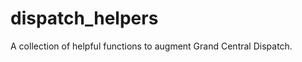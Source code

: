 dispatch_helpers
================

A collection of helpful functions to augment Grand Central Dispatch.